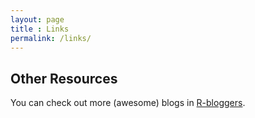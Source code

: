 ```yaml
---
layout: page
title : Links
permalink: /links/
---
```


## Other Resources

You can check out more (awesome) blogs in [R-bloggers](https://www.r-bloggers.com).
